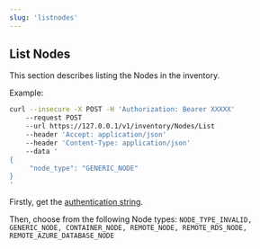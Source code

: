 ```yaml
---
slug: 'listnodes'
---
```


## List Nodes

This section describes listing the Nodes in the inventory.

Example:
```bash
curl --insecure -X POST -H 'Authorization: Bearer XXXXX'      
	--request POST      
	--url https://127.0.0.1/v1/inventory/Nodes/List
	--header 'Accept: application/json'
	--header 'Content-Type: application/json'
	--data '
{
     "node_type": "GENERIC_NODE"
}
'
```
Firstly, get the [authentication string](ref:authentication).

Then, choose from the following Node types: 
`NODE_TYPE_INVALID, GENERIC_NODE, CONTAINER_NODE, REMOTE_NODE, REMOTE_RDS_NODE, REMOTE_AZURE_DATABASE_NODE`




